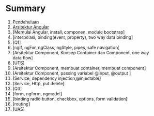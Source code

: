# Summary

1. [Pendahuluan](pendahuluan.md)
2. [Arsitektur Angular](readme.md)
3. [Memulai Angular, install, componen, module bootstrap]
4. [interpolasi, binding(event, property), two way data binding]
5. [Q1]
6. [ngIf, ngFor, ngClass, ngStyle, pipes, safe navigation]
7. [Arsitektur Component, Konsep Container dan Component, one way data flow]
8. [UTS]
9. [Arsitektur Component, membuat container, membuat component]
10. [Arsitektur Component, passing variabel @input, @output ]
11. [Service, dependency injection,@injectable]
12. [Service, Http, put delete]
13. [Q3]
14. [form, ngform, ngmodel]
15. [binding radio button, checkbox, options, form validation]
16. [routing]
17. [UAS]
